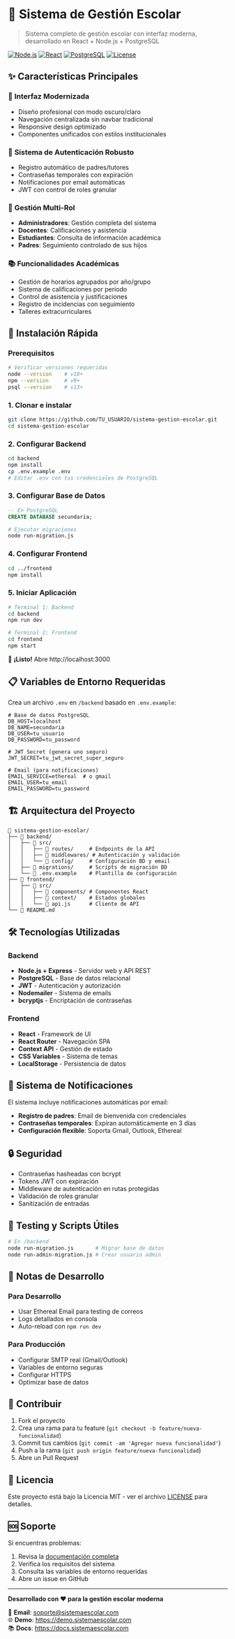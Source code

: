 # 🏫 Sistema de Gestión Escolar

> Sistema completo de gestión escolar con interfaz moderna, desarrollado en React + Node.js + PostgreSQL

[![Node.js](https://img.shields.io/badge/Node.js-18+-green.svg)](https://nodejs.org/)
[![React](https://img.shields.io/badge/React-18+-blue.svg)](https://reactjs.org/)
[![PostgreSQL](https://img.shields.io/badge/PostgreSQL-13+-blue.svg)](https://www.postgresql.org/)
[![License](https://img.shields.io/badge/License-MIT-yellow.svg)](LICENSE)

## ✨ Características Principales

### 🎨 **Interfaz Modernizada**
- Diseño profesional con modo oscuro/claro
- Navegación centralizada sin navbar tradicional
- Responsive design optimizado
- Componentes unificados con estilos institucionales

### 🔐 **Sistema de Autenticación Robusto**
- Registro automático de padres/tutores
- Contraseñas temporales con expiración
- Notificaciones por email automáticas
- JWT con control de roles granular

### 👥 **Gestión Multi-Rol**
- **Administradores**: Gestión completa del sistema
- **Docentes**: Calificaciones y asistencia
- **Estudiantes**: Consulta de información académica
- **Padres**: Seguimiento controlado de sus hijos

### 📚 **Funcionalidades Académicas**
- Gestión de horarios agrupados por año/grupo
- Sistema de calificaciones por periodo
- Control de asistencia y justificaciones
- Registro de incidencias con seguimiento
- Talleres extracurriculares

## 🚀 Instalación Rápida

### Prerequisitos
```bash
# Verificar versiones requeridas
node --version    # v18+
npm --version     # v9+
psql --version    # v13+
```

### 1. Clonar e instalar
```bash
git clone https://github.com/TU_USUARIO/sistema-gestion-escolar.git
cd sistema-gestion-escolar
```

### 2. Configurar Backend
```bash
cd backend
npm install
cp .env.example .env
# Editar .env con tus credenciales de PostgreSQL
```

### 3. Configurar Base de Datos
```sql
-- En PostgreSQL
CREATE DATABASE secundaria;
```

```bash
# Ejecutar migraciones
node run-migration.js
```

### 4. Configurar Frontend
```bash
cd ../frontend
npm install
```

### 5. Iniciar Aplicación
```bash
# Terminal 1: Backend
cd backend
npm run dev

# Terminal 2: Frontend  
cd frontend
npm start
```

🎉 **¡Listo!** Abre http://localhost:3000

## 📋 Variables de Entorno Requeridas

Crea un archivo `.env` en `/backend` basado en `.env.example`:

```env
# Base de datos PostgreSQL
DB_HOST=localhost
DB_NAME=secundaria
DB_USER=tu_usuario
DB_PASSWORD=tu_password

# JWT Secret (genera uno seguro)
JWT_SECRET=tu_jwt_secret_super_seguro

# Email (para notificaciones)
EMAIL_SERVICE=ethereal  # o gmail
EMAIL_USER=tu_email
EMAIL_PASSWORD=tu_password
```

## 🏗️ Arquitectura del Proyecto

```
📁 sistema-gestion-escolar/
├── 📁 backend/
│   ├── 📁 src/
│   │   ├── 📁 routes/     # Endpoints de la API
│   │   ├── 📁 middlewares/ # Autenticación y validación
│   │   └── 📁 config/     # Configuración BD y email
│   ├── 📁 migrations/     # Scripts de migración BD
│   └── 📄 .env.example    # Plantilla de configuración
├── 📁 frontend/
│   ├── 📁 src/
│   │   ├── 📁 components/ # Componentes React
│   │   ├── 📁 context/    # Estados globales
│   │   └── 📄 api.js      # Cliente de API
└── 📄 README.md
```

## 🛠️ Tecnologías Utilizadas

### Backend
- **Node.js + Express** - Servidor web y API REST
- **PostgreSQL** - Base de datos relacional
- **JWT** - Autenticación y autorización
- **Nodemailer** - Sistema de emails
- **bcryptjs** - Encriptación de contraseñas

### Frontend
- **React** - Framework de UI
- **React Router** - Navegación SPA
- **Context API** - Gestión de estado
- **CSS Variables** - Sistema de temas
- **LocalStorage** - Persistencia de datos

## 📧 Sistema de Notificaciones

El sistema incluye notificaciones automáticas por email:

- **Registro de padres**: Email de bienvenida con credenciales
- **Contraseñas temporales**: Expiran automáticamente en 3 días
- **Configuración flexible**: Soporta Gmail, Outlook, Ethereal

## 🔒 Seguridad

- Contraseñas hasheadas con bcrypt
- Tokens JWT con expiración
- Middleware de autenticación en rutas protegidas
- Validación de roles granular
- Sanitización de entradas

## 🧪 Testing y Scripts Útiles

```bash
# En /backend
node run-migration.js       # Migrar base de datos
node run-admin-migration.js # Crear usuario admin
```

## 📝 Notas de Desarrollo

### Para Desarrollo
- Usar Ethereal Email para testing de correos
- Logs detallados en consola
- Auto-reload con `npm run dev`

### Para Producción
- Configurar SMTP real (Gmail/Outlook)
- Variables de entorno seguras
- Configurar HTTPS
- Optimizar base de datos

## 🤝 Contribuir

1. Fork el proyecto
2. Crea una rama para tu feature (`git checkout -b feature/nueva-funcionalidad`)
3. Commit tus cambios (`git commit -am 'Agregar nueva funcionalidad'`)
4. Push a la rama (`git push origin feature/nueva-funcionalidad`)
5. Abre un Pull Request

## 📄 Licencia

Este proyecto está bajo la Licencia MIT - ver el archivo [LICENSE](LICENSE) para detalles.

## 🆘 Soporte

Si encuentras problemas:

1. Revisa la [documentación completa](README.md)
2. Verifica los requisitos del sistema
3. Consulta las variables de entorno requeridas
4. Abre un issue en GitHub

---

**Desarrollado con ❤️ para la gestión escolar moderna**

📧 **Email**: soporte@sistemaescolar.com  
🌐 **Demo**: https://demo.sistemaescolar.com  
📚 **Docs**: https://docs.sistemaescolar.com
